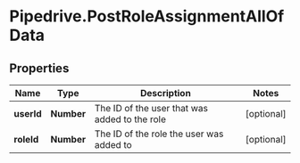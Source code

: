 # Pipedrive.PostRoleAssignmentAllOfData

## Properties

Name | Type | Description | Notes
------------ | ------------- | ------------- | -------------
**userId** | **Number** | The ID of the user that was added to the role | [optional] 
**roleId** | **Number** | The ID of the role the user was added to | [optional] 


